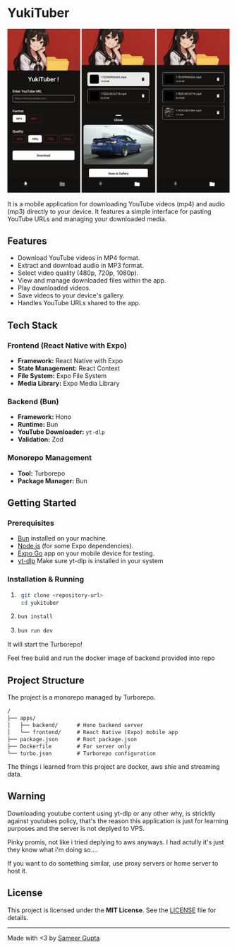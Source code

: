 # YukiTuber

![Screen Shots](background.webp)


It is a mobile application for downloading YouTube videos (mp4) and audio (mp3) directly to your device. It features a simple interface for pasting YouTube URLs and managing your downloaded media.

## Features

- Download YouTube videos in MP4 format.
- Extract and download audio in MP3 format.
- Select video quality (480p, 720p, 1080p).
- View and manage downloaded files within the app.
- Play downloaded videos.
- Save videos to your device's gallery.
- Handles YouTube URLs shared to the app.

## Tech Stack

### Frontend (React Native with Expo)

- **Framework:** React Native with Expo
- **State Management:** React Context
- **File System:** Expo File System
- **Media Library:** Expo Media Library

### Backend (Bun)

- **Framework:** Hono
- **Runtime:** Bun
- **YouTube Downloader:** `yt-dlp`
- **Validation:** Zod

### Monorepo Management

- **Tool:** Turborepo
- **Package Manager:** Bun

## Getting Started

### Prerequisites

- [Bun](https://bun.sh/) installed on your machine.
- [Node.js](https://nodejs.org/) (for some Expo dependencies).
- [Expo Go](https://expo.dev/go) app on your mobile device for testing.
- [yt-dlp](https://github.com/yt-dlp/yt-dlp) Make sure yt-dlp is installed in your system

### Installation & Running

1. ```bash
    git clone <repository-url>
    cd yukituber
    ```

2.  ```bash
    bun install
    ```

3.  ```bash
    bun run dev
    ```
It will start the Turborepo!

Feel free build and run the docker image of backend provided into repo

## Project Structure

The project is a monorepo managed by Turborepo.

```
/
├── apps/
│   ├── backend/      # Hono backend server
│   └── frontend/     # React Native (Expo) mobile app
├── package.json      # Root package.json
├── Dockerfile        # For server only
└── turbo.json        # Turborepo configuration
```

The things i learned from this project are docker, aws shie and streaming data.

## Warning

Downloading youtube content using yt-dlp or any other why, is stricktly against youtubes policy, that's the reason this application is just for learning purposes and the server is not deplyed to VPS.

Pinky promis, not like i tried deplying to aws anyways. I had actully it's just they know what i'm doing so....

If you want to do something similar, use proxy servers or home server to host it.

## License

This project is licensed under the **MIT License**. See the [LICENSE](LICENSE) file for details.

---

Made with <3 by [Sameer Gupta](https://github.com/SamTheTechi)
